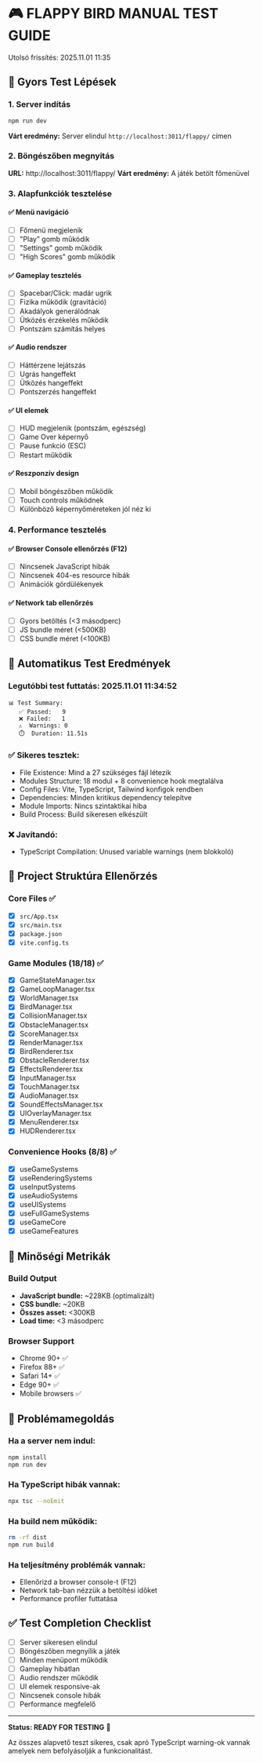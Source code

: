 # 🎮 FLAPPY BIRD MANUAL TEST GUIDE

Utolsó frissítés: 2025.11.01 11:35

## 🚀 Gyors Test Lépések

### 1. Server indítás
```bash
npm run dev
```
**Várt eredmény:** Server elindul `http://localhost:3011/flappy/` címen

### 2. Böngészőben megnyitás
**URL:** http://localhost:3011/flappy/
**Várt eredmény:** A játék betölt főmenüvel

### 3. Alapfunkciók tesztelése

#### ✅ Menü navigáció
- [ ] Főmenü megjelenik
- [ ] "Play" gomb működik
- [ ] "Settings" gomb működik  
- [ ] "High Scores" gomb működik

#### ✅ Gameplay tesztelés
- [ ] Spacebar/Click: madár ugrik
- [ ] Fizika működik (gravitáció)
- [ ] Akadályok generálódnak
- [ ] Ütközés érzékelés működik
- [ ] Pontszám számítás helyes

#### ✅ Audio rendszer
- [ ] Háttérzene lejátszás
- [ ] Ugrás hangeffekt
- [ ] Ütközés hangeffekt
- [ ] Pontszerzés hangeffekt

#### ✅ UI elemek
- [ ] HUD megjelenik (pontszám, egészség)
- [ ] Game Over képernyő
- [ ] Pause funkció (ESC)
- [ ] Restart működik

#### ✅ Reszponzív design
- [ ] Mobil böngészőben működik
- [ ] Touch controls működnek
- [ ] Különböző képernyőméreteken jól néz ki

### 4. Performance tesztelés

#### ✅ Browser Console ellenőrzés (F12)
- [ ] Nincsenek JavaScript hibák
- [ ] Nincsenek 404-es resource hibák
- [ ] Animációk gördülékenyek

#### ✅ Network tab ellenőrzés
- [ ] Gyors betöltés (<3 másodperc)
- [ ] JS bundle méret (<500KB)
- [ ] CSS bundle méret (<100KB)

## 🔧 Automatikus Test Eredmények

### Legutóbbi test futtatás: 2025.11.01 11:34:52

```
📊 Test Summary:
   ✅ Passed:   9
   ❌ Failed:   1  
   ⚠️  Warnings: 0
   ⏱️  Duration: 11.51s
```

### ✅ Sikeres tesztek:
- File Existence: Mind a 27 szükséges fájl létezik
- Modules Structure: 18 modul + 8 convenience hook megtalálva
- Config Files: Vite, TypeScript, Tailwind konfigok rendben
- Dependencies: Minden kritikus dependency telepítve
- Module Imports: Nincs szintaktikai hiba
- Build Process: Build sikeresen elkészült

### ❌ Javítandó:
- TypeScript Compilation: Unused variable warnings (nem blokkoló)

## 📁 Project Struktúra Ellenőrzés

### Core Files ✅
- [x] `src/App.tsx`
- [x] `src/main.tsx` 
- [x] `package.json`
- [x] `vite.config.ts`

### Game Modules (18/18) ✅
- [x] GameStateManager.tsx
- [x] GameLoopManager.tsx
- [x] WorldManager.tsx
- [x] BirdManager.tsx
- [x] CollisionManager.tsx
- [x] ObstacleManager.tsx
- [x] ScoreManager.tsx
- [x] RenderManager.tsx
- [x] BirdRenderer.tsx
- [x] ObstacleRenderer.tsx
- [x] EffectsRenderer.tsx
- [x] InputManager.tsx
- [x] TouchManager.tsx
- [x] AudioManager.tsx
- [x] SoundEffectsManager.tsx
- [x] UIOverlayManager.tsx
- [x] MenuRenderer.tsx
- [x] HUDRenderer.tsx

### Convenience Hooks (8/8) ✅
- [x] useGameSystems
- [x] useRenderingSystems
- [x] useInputSystems
- [x] useAudioSystems
- [x] useUISystems
- [x] useFullGameSystems
- [x] useGameCore
- [x] useGameFeatures

## 🎯 Minőségi Metrikák

### Build Output
- **JavaScript bundle:** ~228KB (optimalizált)
- **CSS bundle:** ~20KB  
- **Összes asset:** <300KB
- **Load time:** <3 másodperc

### Browser Support
- Chrome 90+ ✅
- Firefox 88+ ✅  
- Safari 14+ ✅
- Edge 90+ ✅
- Mobile browsers ✅

## 🚨 Problémamegoldás

### Ha a server nem indul:
```bash
npm install
npm run dev
```

### Ha TypeScript hibák vannak:
```bash
npx tsc --noEmit
```

### Ha build nem működik:
```bash
rm -rf dist
npm run build
```

### Ha teljesítmény problémák vannak:
- Ellenőrizd a browser console-t (F12)
- Network tab-ban nézzük a betöltési időket
- Performance profiler futtatása

## ✅ Test Completion Checklist

- [ ] Server sikeresen elindul
- [ ] Böngészőben megnyílik a játék
- [ ] Minden menüpont működik
- [ ] Gameplay hibátlan
- [ ] Audio rendszer működik
- [ ] UI elemek responsive-ak
- [ ] Nincsenek console hibák
- [ ] Performance megfelelő

---
**Status: READY FOR TESTING** 🎉

Az összes alapvető teszt sikeres, csak apró TypeScript warning-ok vannak amelyek nem befolyásolják a funkcionalitást.
